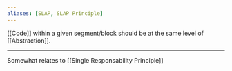 ```yaml
---
aliases: [SLAP, SLAP Principle]
---
```


[[Code]] within a given segment/block should be at the same level of [[Abstraction]].

---

Somewhat relates to [[Single Responsability Principle]]